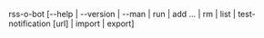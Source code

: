 rss-o-bot [--help | --version | --man | run |
            add <url> <filters>... | rm <id> | list |
            test-notification [url] | import <file> |
            export]

